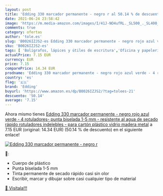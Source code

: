 ```yaml
---
layout: post
title: 'Edding 330 marcador permanente - negro r al 50.14 % de descuento'
date: 2021-06-24 23:58:42
image: 'https://m.media-amazon.com/images/I/41J-NO4ufRL._SL500_._SL400_.jpg'
comments: true
category: ofertas
author: 'tole.es'
slug: 'B0026IZJS2-es Edding 330 marcador permanente - negro rojo azul verde - 4...'
sku: 'B0026IZJS2-es'
tags: [ 'Bolígrafos, lápices y útiles de escritura','Oficina y papelería','Rotuladores permanentes','Rotuladores y subrayadores','edding','rotuladores', ]
actualPrice: 7.15 EUR
currency: EUR
price: 7.15
comparePrice: 14.34 EUR
prodname: 'Edding 330 marcador permanente - negro rojo azul verde - 4 rotuladores- punta biselada 1-5 mm - resistente al agua de secado rápido rotuladores indelebles - para cartón plástico vidrio  madera  metal'
country: 'es'
flag: '🇪🇸'
brand: 'Edding'
buyurl: 'https://www.amazon.es/dp/B0026IZJS2/?tag=tolees-21'
descuento: '50.14'
average: '7.15'
---
```


Ahora mismo tienes [Edding 330 marcador permanente - negro rojo azul verde - 4 rotuladores- punta biselada 1-5 mm - resistente al agua de secado rápido rotuladores indelebles - para cartón plástico vidrio  madera  metal](https://www.amazon.es/dp/B0026IZJS2/?tag=tolees-21) a 7.15 EUR (original: 14.34 EUR) (50.14 %  de descuento) en el siguiente enlace!

[![Edding 330 marcador permanente - negro r](https://m.media-amazon.com/images/I/41J-NO4ufRL._SL500_._SL400_.jpg)](https://www.amazon.es/dp/B0026IZJS2/?tag=tolees-21)

🔎:

- Cuerpo de plástico
- Punta biselada 1-5 mm
- Tinta permanente de secado rápido casi sin olor
- Escribir, marcar y dibujar sobre casi cualquier tipo de material

[🛒 Visítala!!!](https://www.amazon.es/dp/B0026IZJS2/?tag=tolees-21)
